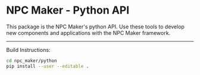 # NPC Maker - Python API

This package is the NPC Maker's python API. Use these tools to develop new
components and applications with the NPC Maker framework.

---

Build Instructions:  
```sh
cd npc_maker/python
pip install --user --editable .
```

